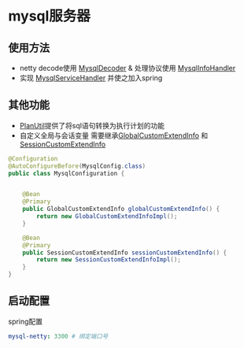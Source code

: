 # mysql服务器

## 使用方法

+ netty decode使用 [MysqlDecoder](src%2Fmain%2Fjava%2Ftop%2Fuhyils%2Fusher%2Fmysql%2Fdecode%2FMysqlDecoder.java) &
  处理协议使用 [MysqlInfoHandler](src%2Fmain%2Fjava%2Ftop%2Fuhyils%2Fusher%2Fmysql%2Fnetty%2FMysqlInfoHandler.java)
+ 实现 [MysqlServiceHandler](src%2Fmain%2Fjava%2Ftop%2Fuhyils%2Fusher%2Fmysql%2Fhandler%2FMysqlServiceHandler.java)
  并使之加入spring

## 其他功能

+ [PlanUtil](src%2Fmain%2Fjava%2Ftop%2Fuhyils%2Fusher%2Fmysql%2Futil%2FPlanUtil.java)提供了将sql语句转换为执行计划的功能
+ 自定义全局与会话变量
  需要继承[GlobalCustomExtendInfo](src%2Fmain%2Fjava%2Ftop%2Fuhyils%2Fusher%2Fmysql%2Fcontent%2Finfo%2FGlobalCustomExtendInfo.java)
  和 [SessionCustomExtendInfo](src%2Fmain%2Fjava%2Ftop%2Fuhyils%2Fusher%2Fmysql%2Fcontent%2Finfo%2FSessionCustomExtendInfo.java)
```java
@Configuration
@AutoConfigureBefore(MysqlConfig.class)
public class MysqlConfiguration {


    @Bean
    @Primary
    public GlobalCustomExtendInfo globalCustomExtendInfo() {
        return new GlobalCustomExtendInfoImpl();
    }

    @Bean
    @Primary
    public SessionCustomExtendInfo sessionCustomExtendInfo() {
        return new SessionCustomExtendInfoImpl();
    }
}
```

## 启动配置

spring配置
```yaml
mysql-netty: 3300 # 绑定端口号
```
